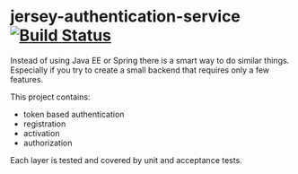 # jersey-authentication-service [![Build Status][travis-image]][travis-url]

Instead of using Java EE or Spring there is a smart way to do similar things. Especially if you try to create a small backend that requires only a few features.

This project contains:
- token based authentication
- registration
- activation
- authorization

Each layer is tested and covered by unit and acceptance tests.

[travis-image]: https://travis-ci.org/Journerist/jersey-authentication-service.svg?branch=master
[travis-url]: https://travis-ci.org/Journerist/jersey-authentication-service
